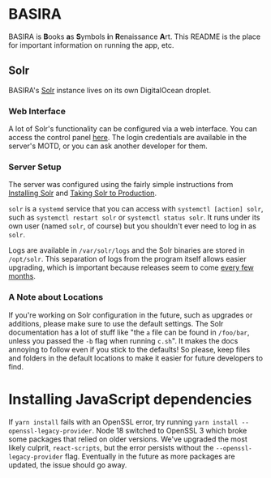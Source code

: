 # BASIRA

BASIRA is **B**ooks **a**s **S**ymbols **i**n **R**enaissance **A**rt. This README is the place for important information on running the app, etc.

## Solr

BASIRA's [Solr](https://solr.apache.org/guide/solr/latest/index.html) instance lives on its own DigitalOcean droplet.

### Web Interface

A lot of Solr's functionality can be configured via a web interface. You can access the control panel [here](http://143.198.179.92/solr). The login credentials are available in the server's MOTD, or you can ask another developer for them.

### Server Setup

The server was configured using the fairly simple instructions from [Installing Solr](https://solr.apache.org/guide/solr/latest/deployment-guide/installing-solr.html) and [Taking Solr to Production](https://solr.apache.org/guide/solr/latest/deployment-guide/taking-solr-to-production.html).

`solr` is a `systemd` service that you can access with `systemctl [action] solr`, such as `systemctl restart solr` or `systemctl status solr`. It runs under its own user (named `solr`, of course) but you shouldn't ever need to log in as `solr`.

Logs are available in `/var/solr/logs` and the Solr binaries are stored in `/opt/solr`. This separation of logs from the program itself allows easier upgrading, which is important because releases seem to come [every few months](https://archive.apache.org/dist/solr/solr/).

### A Note about Locations

If you're working on Solr configuration in the future, such as upgrades or additions, please make sure to use the default settings. The Solr documentation has a lot of stuff like "the `a` file can be found in `/foo/bar`, unless you passed the `-b` flag when running `c.sh`". It makes the docs annoying to follow even if you stick to the defaults! So please, keep files and folders in the default locations to make it easier for future developers to find.

# Installing JavaScript dependencies

If `yarn install` fails with an OpenSSL error, try running `yarn install --openssl-legacy-provider`. Node 18 switched to OpenSSL 3 which broke some packages that relied on older versions. We've upgraded the most likely culprit, `react-scripts`, but the error persists without the `--openssl-legacy-provider` flag. Eventually in the future as more packages are updated, the issue should go away.

